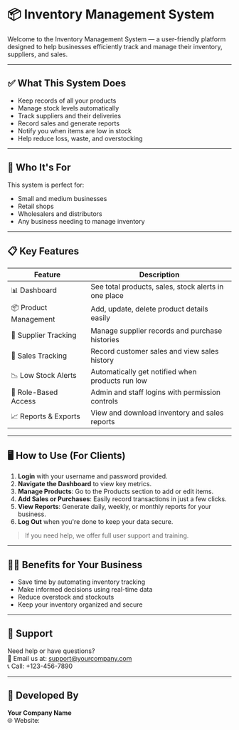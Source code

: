 # 📦 Inventory Management System

Welcome to the Inventory Management System — a user-friendly platform designed to help businesses efficiently track and manage their inventory, suppliers, and sales.

---

## ✅ What This System Does

- Keep records of all your products
- Manage stock levels automatically
- Track suppliers and their deliveries
- Record sales and generate reports
- Notify you when items are low in stock
- Help reduce loss, waste, and overstocking

---

## 🎯 Who It's For

This system is perfect for:
- Small and medium businesses
- Retail shops
- Wholesalers and distributors
- Any business needing to manage inventory

---

## 📋 Key Features

| Feature                 | Description                                                  |
|------------------------|--------------------------------------------------------------|
| 📊 Dashboard           | See total products, sales, stock alerts in one place         |
| 📦 Product Management  | Add, update, delete product details easily                   |
| 👥 Supplier Tracking    | Manage supplier records and purchase histories               |
| 🛒 Sales Tracking      | Record customer sales and view sales history                 |
| 📉 Low Stock Alerts    | Automatically get notified when products run low             |
| 🔐 Role-Based Access   | Admin and staff logins with permission controls              |
| 📈 Reports & Exports   | View and download inventory and sales reports                |

---

## 🖥️ How to Use (For Clients)

1. **Login** with your username and password provided.
2. **Navigate the Dashboard** to view key metrics.
3. **Manage Products**: Go to the Products section to add or edit items.
4. **Add Sales or Purchases**: Easily record transactions in just a few clicks.
5. **View Reports**: Generate daily, weekly, or monthly reports for your business.
6. **Log Out** when you're done to keep your data secure.

> If you need help, we offer full user support and training.

---

## 🧑‍💼 Benefits for Your Business

- Save time by automating inventory tracking
- Make informed decisions using real-time data
- Reduce overstock and stockouts
- Keep your inventory organized and secure

---

## 💬 Support

Need help or have questions?  
📧 Email us at: support@yourcompany.com  
📞 Call: +123-456-7890

---

## 👤 Developed By

**Your Company Name**  
🌐 Website: 

